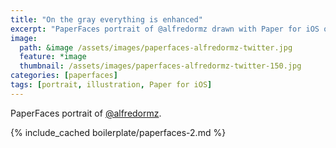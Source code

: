 ```yaml
---
title: "On the gray everything is enhanced"
excerpt: "PaperFaces portrait of @alfredormz drawn with Paper for iOS on an iPad."
image: 
  path: &image /assets/images/paperfaces-alfredormz-twitter.jpg 
  feature: *image
  thumbnail: /assets/images/paperfaces-alfredormz-twitter-150.jpg
categories: [paperfaces]
tags: [portrait, illustration, Paper for iOS]
---
```


PaperFaces portrait of [@alfredormz](https://twitter.com/alfredormz).

{% include_cached boilerplate/paperfaces-2.md %}
